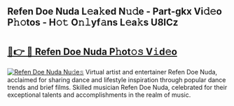 ## Refen Doe Nuda L𝚎a𝚔ed N𝚞𝚍e - Part-gkx Vi𝚍𝚎o P𝚑𝚘tos - H𝚘𝚝 O𝚗𝚕yf𝚊ns L𝚎a𝚔s U8ICz

# <h2><a href="http://kfafkh.oniu.top/?m=Refen+Doe+Nuda">🔗👉 🔴 Refen Doe Nuda P𝚑ot𝚘𝚜 V𝚒d𝚎o</a></h2>

[![Refen Doe Nuda Nu𝚍e𝚜](https://i.imgur.com/0qMVB7G.gif)](http://kfafkh.oniu.top/?m=Refen+Doe+Nuda)
Virtual artist and entertainer Refen Doe Nuda, acclaimed for sharing dance and lifestyle inspiration through popular dance trends and brief films. Skilled musician Refen Doe Nuda, celebrated for their exceptional talents and accomplishments in the realm of music.  
